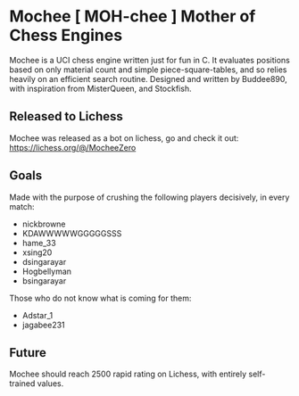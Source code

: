 
# **Mochee** [ MOH-chee ] Mother of Chess Engines

Mochee is a UCI chess engine written just for fun in C. It evaluates positions based on only material count and simple piece-square-tables, and so relies heavily on an efficient search routine. Designed and written by Buddee890, with inspiration from MisterQueen, and Stockfish.

## Released to Lichess
Mochee was released as a bot on lichess, go and check it out: https://lichess.org/@/MocheeZero

## Goals
Made with the purpose of crushing the following players decisively, in every match:
- nickbrowne
- KDAWWWWWGGGGGSSS
- hame_33
- xsing20
- dsingarayar
- Hogbellyman
- bsingarayar

Those who do not know what is coming for them:
- Adstar_1
- jagabee231

## Future
Mochee should reach 2500 rapid rating on Lichess, with entirely self-trained values. 